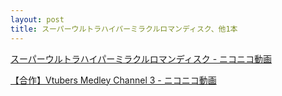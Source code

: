 ```yaml
---
layout: post
title: スーパーウルトラハイパーミラクルロマンディスク、他1本
---
```

[スーパーウルトラハイパーミラクルロマンディスク - ニコニコ動画](https://www.nicovideo.jp/watch/sm38213551)

[【合作】Vtubers Medley Channel 3 - ニコニコ動画](https://www.nicovideo.jp/watch/sm38134338)
